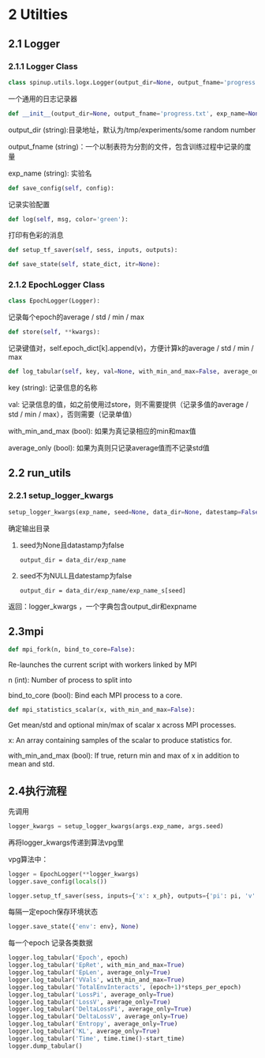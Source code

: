 # 2 Utilties

## 2.1 Logger

### 2.1.1 Logger Class
```python
class spinup.utils.logx.Logger(output_dir=None, output_fname='progress.txt', exp_name=None)
```
一个通用的日志记录器

```python
def __init__(output_dir=None, output_fname='progress.txt', exp_name=None)
```
output_dir (string):目录地址，默认为/tmp/experiments/some random number

output_fname (string)：一个以制表符为分割的文件，包含训练过程中记录的度量

exp_name (string): 实验名

```python
def save_config(self, config):
```

记录实验配置

```python
def log(self, msg, color='green'):
```

打印有色彩的消息

```python
def setup_tf_saver(self, sess, inputs, outputs):
```

```python
def save_state(self, state_dict, itr=None):
```



### 2.1.2 EpochLogger Class

```python
class EpochLogger(Logger):
```

记录每个epoch的average / std / min / max

```python
def store(self, **kwargs):
```

记录键值对，self.epoch_dict[k].append(v)，方便计算k的average / std / min / max

```python
def log_tabular(self, key, val=None, with_min_and_max=False, average_only=False):
```

key (string): 记录信息的名称

val: 记录信息的值，如之前使用过store，则不需要提供（记录多值的average / std / min / max），否则需要（记录单值）

with_min_and_max (bool): 如果为真记录相应的min和max值

average_only (bool): 如果为真则只记录average值而不记录std值





## 2.2 run_utils

### 2.2.1 setup_logger_kwargs

```python
setup_logger_kwargs(exp_name, seed=None, data_dir=None, datestamp=False)
```

确定输出目录

1. seed为None且datastamp为false

   ```
   output_dir = data_dir/exp_name
   ```

2. seed不为NULL且datestamp为false

   ```
   output_dir = data_dir/exp_name/exp_name_s[seed]
   ```

返回：logger_kwargs ，一个字典包含output_dir和expname

## 2.3mpi

```python
def mpi_fork(n, bind_to_core=False):
```

Re-launches the current script with workers linked by MPI

n (int): Number of process to split into

bind_to_core (bool): Bind each MPI process to a core.

```python
def mpi_statistics_scalar(x, with_min_and_max=False):
```

Get mean/std and optional min/max of scalar x across MPI processes.

x: An array containing samples of the scalar to produce statistics for.

with_min_and_max (bool): If true, return min and max of x in addition to mean and std.

## 2.4执行流程

先调用
```python
logger_kwargs = setup_logger_kwargs(args.exp_name, args.seed)
```
<!--logger_kwargs = dict(output_dir=，exp_name=)-->
再将logger_kwargs传递到算法vpg里

vpg算法中：
```python
logger = EpochLogger(**logger_kwargs)
logger.save_config(locals())
```

```python
logger.setup_tf_saver(sess, inputs={'x': x_ph}, outputs={'pi': pi, 'v': v})
```

每隔一定epoch保存环境状态

```python
logger.save_state({'env': env}, None)
```

每一个epoch 记录各类数据

```python
logger.log_tabular('Epoch', epoch)
logger.log_tabular('EpRet', with_min_and_max=True)
logger.log_tabular('EpLen', average_only=True)
logger.log_tabular('VVals', with_min_and_max=True)
logger.log_tabular('TotalEnvInteracts', (epoch+1)*steps_per_epoch)
logger.log_tabular('LossPi', average_only=True)
logger.log_tabular('LossV', average_only=True)
logger.log_tabular('DeltaLossPi', average_only=True)
logger.log_tabular('DeltaLossV', average_only=True)
logger.log_tabular('Entropy', average_only=True)
logger.log_tabular('KL', average_only=True)
logger.log_tabular('Time', time.time()-start_time)
logger.dump_tabular()
```
